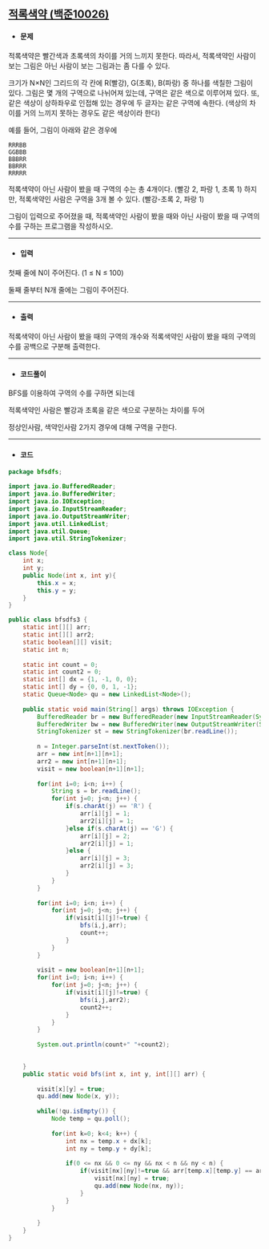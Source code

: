 ## [적록색약 (백준10026)](https://www.acmicpc.net/problem/10026)

- #### 문제

적록색약은 빨간색과 초록색의 차이를 거의 느끼지 못한다. 따라서, 적록색약인 사람이 보는 그림은 아닌 사람이 보는 그림과는 좀 다를 수 있다.

크기가 N×N인 그리드의 각 칸에 R(빨강), G(초록), B(파랑) 중 하나를 색칠한 그림이 있다. 그림은 몇 개의 구역으로 나뉘어져 있는데, 구역은 같은 색으로 이루어져 있다. 또, 같은 색상이 상하좌우로 인접해 있는 경우에 두 글자는 같은 구역에 속한다. (색상의 차이를 거의 느끼지 못하는 경우도 같은 색상이라 한다)

예를 들어, 그림이 아래와 같은 경우에

```
RRRBB
GGBBB
BBBRR
BBRRR
RRRRR
```

적록색약이 아닌 사람이 봤을 때 구역의 수는 총 4개이다. (빨강 2, 파랑 1, 초록 1) 하지만, 적록색약인 사람은 구역을 3개 볼 수 있다. (빨강-초록 2, 파랑 1)

그림이 입력으로 주어졌을 때, 적록색약인 사람이 봤을 때와 아닌 사람이 봤을 때 구역의 수를 구하는 프로그램을 작성하시오.

---



- #### 입력

첫째 줄에 N이 주어진다. (1 ≤ N ≤ 100)

둘째 줄부터 N개 줄에는 그림이 주어진다.

---



- #### 출력

적록색약이 아닌 사람이 봤을 때의 구역의 개수와 적록색약인 사람이 봤을 때의 구역의 수를 공백으로 구분해 출력한다.

---



- #### 코드풀이



BFS를 이용하여 구역의 수를 구하면 되는데

적록색약인 사람은 빨강과 초록을 같은 색으로 구분하는 차이를 두어

정상인사람, 색약인사람 2가지 경우에 대해 구역을 구한다.



---



- #### 코드

```java
package bfsdfs;

import java.io.BufferedReader;
import java.io.BufferedWriter;
import java.io.IOException;
import java.io.InputStreamReader;
import java.io.OutputStreamWriter;
import java.util.LinkedList;
import java.util.Queue;
import java.util.StringTokenizer;

class Node{
	int x;
	int y;      
	public Node(int x, int y){
		this.x = x;
		this.y = y;
	}
}

public class bfsdfs3 {
	static int[][] arr;
	static int[][] arr2;
	static boolean[][] visit;
	static int n;
	
	static int count = 0;
	static int count2 = 0;
	static int[] dx = {1, -1, 0, 0};
	static int[] dy = {0, 0, 1, -1};
	static Queue<Node> qu = new LinkedList<Node>();
	
	public static void main(String[] args) throws IOException {
		BufferedReader br = new BufferedReader(new InputStreamReader(System.in));
		BufferedWriter bw = new BufferedWriter(new OutputStreamWriter(System.out));
		StringTokenizer st = new StringTokenizer(br.readLine());
		
		n = Integer.parseInt(st.nextToken());
		arr = new int[n+1][n+1];
		arr2 = new int[n+1][n+1];
		visit = new boolean[n+1][n+1];
		
		for(int i=0; i<n; i++) {
			String s = br.readLine();
			for(int j=0; j<n; j++) {
				if(s.charAt(j) == 'R') {
					arr[i][j] = 1;
					arr2[i][j] = 1;
				}else if(s.charAt(j) == 'G') {
					arr[i][j] = 2;
					arr2[i][j] = 1;
				}else {
					arr[i][j] = 3;
					arr2[i][j] = 3;
				}
			}
		}
		
		for(int i=0; i<n; i++) {
			for(int j=0; j<n; j++) {
				if(visit[i][j]!=true) {
					bfs(i,j,arr);
					count++;
				}
			}
		}
		
		visit = new boolean[n+1][n+1];
		for(int i=0; i<n; i++) {
			for(int j=0; j<n; j++) {
				if(visit[i][j]!=true) {
					bfs(i,j,arr2);
					count2++;
				}
			}
		}
		
		System.out.println(count+" "+count2);
		

	}
	public static void bfs(int x, int y, int[][] arr) {
		
		visit[x][y] = true;
		qu.add(new Node(x, y));
		
		while(!qu.isEmpty()) {
			Node temp = qu.poll();
			
			for(int k=0; k<4; k++) {
				int nx = temp.x + dx[k];
				int ny = temp.y + dy[k];
				
				if(0 <= nx && 0 <= ny && nx < n && ny < n) {
					if(visit[nx][ny]!=true && arr[temp.x][temp.y] == arr[nx][ny]) {
						visit[nx][ny] = true;
						qu.add(new Node(nx, ny));
					}
				}
			}
			
		}
	}
}

```
